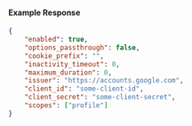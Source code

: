 <!-- Code generated for API Clients. DO NOT EDIT. -->

#### Example Response

```json
{
	"enabled": true,
	"options_passthrough": false,
	"cookie_prefix": "",
	"inactivity_timeout": 0,
	"maximum_duration": 0,
	"issuer": "https://accounts.google.com",
	"client_id": "some-client-id",
	"client_secret": "some-client-secret",
	"scopes": ["profile"]
}
```
